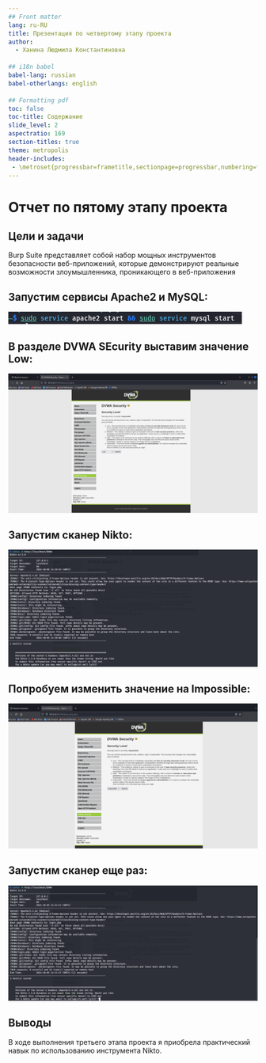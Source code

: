 ```yaml
---
## Front matter
lang: ru-RU
title: Презентация по четвертому этапу проекта
author:
  - Ханина Людмила Константиновна

## i18n babel
babel-lang: russian
babel-otherlangs: english

## Formatting pdf
toc: false
toc-title: Содержание
slide_level: 2
aspectratio: 169
section-titles: true
theme: metropolis
header-includes:
 - \metroset{progressbar=frametitle,sectionpage=progressbar,numbering=fraction}
---
```


#  Отчет по пятому этапу проекта

## Цели и задачи

Burp Suite представляет собой набор мощных инструментов безопасности веб-приложений, которые демонстрируют реальные возможности злоумышленника, проникающего в веб-приложения

## Запустим сервисы Apache2 и MySQL:
![Запуск сервисов](images/1.png)

## В разделе DVWA SEcurity выставим значение Low:
![Замена значения](images/2.png)

## Запустим сканер Nikto:
![Запуск сканера](images/3.png)

## Попробуем изменить значение на Impossible:
![Замена значения](images/4.png)

## Запустим сканер еще раз:
![Повторный запуск канера](images/5.png)


## Выводы
В ходе выполнения третьего этапа проекта я приобрела практический навык по использованию инструмента Nikto.
